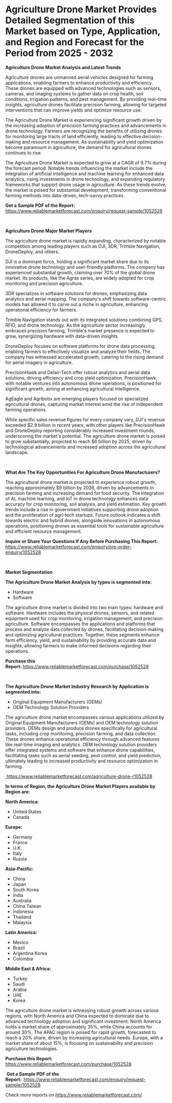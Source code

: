 <p><h1>Agriculture Drone Market Provides Detailed Segmentation of this Market based on Type, Application, and Region and Forecast for the Period from 2025 - 2032</h1></p><p><strong>Agriculture Drone Market Analysis and Latest Trends</strong></p>
<p><p>Agriculture drones are unmanned aerial vehicles designed for farming applications, enabling farmers to enhance productivity and efficiency. These drones are equipped with advanced technologies such as sensors, cameras, and imaging systems to gather data on crop health, soil conditions, irrigation patterns, and pest management. By providing real-time insights, agriculture drones facilitate precision farming, allowing for targeted interventions that can improve yields and optimize resource use.</p><p>The Agriculture Drone Market is experiencing significant growth driven by the increasing adoption of precision farming practices and advancements in drone technology. Farmers are recognizing the benefits of utilizing drones for monitoring large tracts of land efficiently, leading to effective decision-making and resource management. As sustainability and yield optimization become paramount in agriculture, the demand for agricultural drones continues to rise.</p><p>The Agriculture Drone Market is expected to grow at a CAGR of 9.7% during the forecast period. Notable trends influencing the market include the integration of artificial intelligence and machine learning for enhanced data analytics, rising investments in drone technology, and expanding regulatory frameworks that support drone usage in agriculture. As these trends evolve, the market is poised for substantial development, transforming conventional farming methods into data-driven, tech-savvy practices.</p></p>
<p><strong>Get a Sample PDF of the Report:&nbsp;</strong> <a href="https://www.reliablemarketforecast.com/enquiry/request-sample/1052528?utm_campaign=2307&utm_medium=2&utm_source=Github&utm_content=ia&utm_term=10042025&utm_id=agriculture-drone">https://www.reliablemarketforecast.com/enquiry/request-sample/1052528</a></p>
<p>&nbsp;</p>
<p><strong>Agriculture Drone Major Market Players</strong></p>
<p><p>The agriculture drone market is rapidly expanding, characterized by notable competition among leading players such as DJI, 3DR, Trimble Navigation, DroneDeploy, and others. </p><p>DJI is a dominant force, holding a significant market share due to its innovative drone technology and user-friendly platforms. The company has experienced substantial growth, claiming over 70% of the global drone market. Its products, like the Agras series, are widely adopted for crop monitoring and precision agriculture.</p><p>3DR specializes in software solutions for drones, emphasizing data analytics and aerial mapping. The company's shift towards software-centric models has allowed it to carve out a niche in agriculture, enhancing operational efficiency for farmers.</p><p>Trimble Navigation stands out with its integrated solutions combining GPS, RFID, and drone technology. As the agriculture sector increasingly embraces precision farming, Trimble's market presence is expected to grow, synergizing hardware with data-driven insights.</p><p>DroneDeploy focuses on software platforms for drone data processing, enabling farmers to effectively visualize and analyze their fields. The company has witnessed accelerated growth, catering to the rising demand for aerial imagery in agriculture.</p><p>PrecisionHawk and Delair-Tech offer robust analytics and aerial data solutions, driving efficiency and crop yield optimization. PrecisionHawk, with notable ventures into autonomous drone operations, is positioned for significant growth, aiming at enhancing agricultural intelligence.</p><p>AgEagle and Agribotix are emerging players focused on specialized agricultural drones, capturing market interest amid the rise of independent farming operations.</p><p>While specific sales revenue figures for every company vary, DJI's revenue exceeded $2.9 billion in recent years, with other players like PrecisionHawk and DroneDeploy reporting considerably increased investment rounds, underscoring the market's potential. The agriculture drone market is poised to grow substantially, projected to reach $6 billion by 2025, driven by technological advancements and increased adoption across the agricultural landscape.</p></p>
<p>&nbsp;</p>
<p><strong>What Are The Key Opportunities For Agriculture Drone Manufacturers?</strong></p>
<p><p>The agricultural drone market is projected to experience robust growth, reaching approximately $9 billion by 2026, driven by advancements in precision farming and increasing demand for food security. The integration of AI, machine learning, and IoT in drone technology enhances data accuracy for crop monitoring, soil analysis, and yield estimation. Key growth trends include a rise in government initiatives supporting drone adoption and the proliferation of agri-tech startups. Future outlook indicates a shift towards electric and hybrid drones, alongside innovations in autonomous operations, positioning drones as essential tools for sustainable agriculture and efficient resource management.</p></p>
<p><strong>Inquire or Share Your Questions If Any Before Purchasing This Report:</strong> <a href="https://www.reliablemarketforecast.com/enquiry/pre-order-enquiry/1052528?utm_campaign=2307&utm_medium=2&utm_source=Github&utm_content=ia&utm_term=10042025&utm_id=agriculture-drone">https://www.reliablemarketforecast.com/enquiry/pre-order-enquiry/1052528</a></p>
<p>&nbsp;</p>
<p><strong>Market Segmentation</strong></p>
<p><strong>The Agriculture Drone Market Analysis by types is segmented into:</strong></p>
<p><ul><li>Hardware</li><li>Software</li></ul></p>
<p><p>The agriculture drone market is divided into two main types: hardware and software. Hardware includes the physical drones, sensors, and related equipment used for crop monitoring, irrigation management, and precision agriculture. Software encompasses the applications and platforms that process and analyze data collected by drones, facilitating decision-making and optimizing agricultural practices. Together, these segments enhance farm efficiency, yield, and sustainability by providing accurate data and insights, allowing farmers to make informed decisions regarding their operations.</p></p>
<p><strong>Purchase this Report:&nbsp;</strong><a href="https://www.reliablemarketforecast.com/purchase/1052528?utm_campaign=2307&utm_medium=2&utm_source=Github&utm_content=ia&utm_term=10042025&utm_id=agriculture-drone">https://www.reliablemarketforecast.com/purchase/1052528</a></p>
<p>&nbsp;</p>
<p><strong>The Agriculture Drone Market Industry Research by Application is segmented into:</strong></p>
<p><ul><li>Original Equipment Manufacturers (OEMs)</li><li>OEM Technology Solution Providers</li></ul></p>
<p><p>The agriculture drone market encompasses various applications utilized by Original Equipment Manufacturers (OEMs) and OEM technology solution providers. OEMs design and produce drones specifically for agricultural tasks, including crop monitoring, precision farming, and data collection. These drones enhance operational efficiency through advanced features like real-time imaging and analytics. OEM technology solution providers offer integrated systems and software that enhance drone capabilities, facilitating tasks such as aerial seeding, pest control, and yield prediction, ultimately leading to increased productivity and resource optimization in farming.</p></p>
<p><a href="https://www.reliablemarketforecast.com/agriculture-drone-r1052528?utm_campaign=2307&utm_medium=2&utm_source=Github&utm_content=ia&utm_term=10042025&utm_id=agriculture-drone">&nbsp;https://www.reliablemarketforecast.com/agriculture-drone-r1052528</a></p>
<p><strong>In terms of Region, the Agriculture Drone Market Players available by Region are:</strong></p>
<p>
    <p> <strong> North America: </strong>
        <ul>
            <li>United States</li>
            <li>Canada</li>
        </ul>
        </p> 
    <p> <strong> Europe: </strong>
        <ul>
            <li>Germany</li>
            <li>France</li>
            <li>U.K.</li>
            <li>Italy</li>
            <li>Russia</li>
        </ul>
        </p> 
    <p> <strong> Asia-Pacific: </strong>
        <ul>
            <li>China</li>
            <li>Japan</li>
            <li>South Korea</li>
            <li>India</li>
            <li>Australia</li>
            <li>China Taiwan</li>
            <li>Indonesia</li>
            <li>Thailand</li>
            <li>Malaysia</li>
        </ul>
        </p> 
    <p> <strong> Latin America: </strong>
        <ul>
            <li>Mexico</li>
            <li>Brazil</li>
            <li>Argentina Korea</li>
            <li>Colombia</li>
        </ul>
        </p> 
    <p> <strong> Middle East & Africa: </strong>
        <ul>
            <li>Turkey</li>
            <li>Saudi</li>
            <li>Arabia</li>
            <li>UAE</li>
            <li>Korea</li>
        </ul>
    </p>
    </p>
<p><p>The agriculture drone market is witnessing robust growth across various regions, with North America and China expected to dominate due to advanced technology adoption and significant investment. North America holds a market share of approximately 35%, while China accounts for around 30%. The APAC region is poised for rapid growth, forecasted to reach a 20% share, driven by increasing agricultural needs. Europe, with a market share of about 15%, is focusing on sustainability and precision agriculture technologies.</p></p>
<p><strong>Purchase this Report: </strong><a href="https://www.reliablemarketforecast.com/purchase/1052528?utm_campaign=2307&utm_medium=2&utm_source=Github&utm_content=ia&utm_term=10042025&utm_id=agriculture-drone">https://www.reliablemarketforecast.com/purchase/1052528</a></p>
<p>&nbsp;<strong>Get a Sample PDF of the Report:&nbsp;&nbsp;</strong><a href="https://www.reliablemarketforecast.com/enquiry/request-sample/1052528?utm_campaign=2307&utm_medium=2&utm_source=Github&utm_content=ia&utm_term=10042025&utm_id=agriculture-drone">https://www.reliablemarketforecast.com/enquiry/request-sample/1052528</a></p>
<p><strong></strong></p>
<p>Check more reports on <a href="https://www.reliablemarketforecast.com/?utm_campaign=2307&utm_medium=2&utm_source=Github&utm_content=ia&utm_term=10042025&utm_id=agriculture-drone">https://www.reliablemarketforecast.com/</a></p>